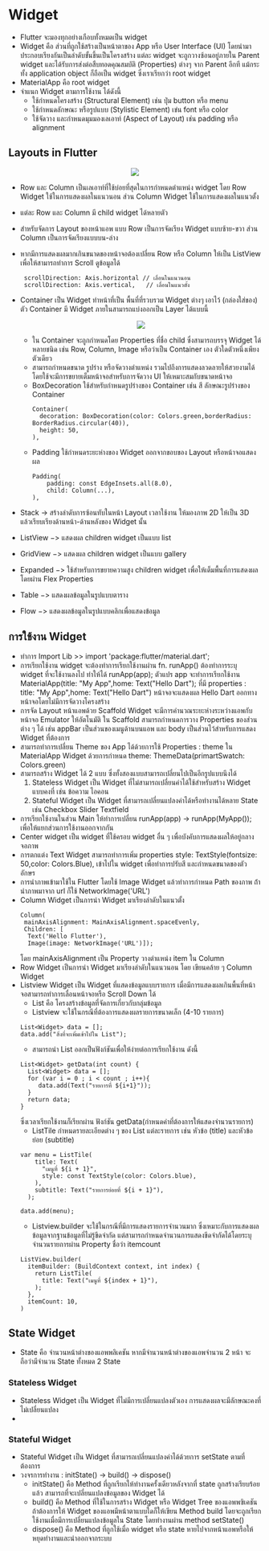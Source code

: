 # Widget
 - Flutter จะมองทุกอย่างเกือบทั้งหมดเป็น widget
 - Widget คือ ส่วนที่ถูกใช้สร้างเป็นหน้าตาของ App หรือ User Interface (UI) โดยนำมาประกอบเรียงกันเป็นลำดับขั้นขึ้นเป็นโครงสร้าง แต่ละ widget จะถูกวางซ้อนอยู่ภายใน Parent widget และได้รับการส่งต่อสืบทอดคุณสมบัติ (Properties) ต่างๆ จาก Parent อีกที แม้กระทั้ง application object ก็ถือเป็น widget ซึ่งเราเรียกว่า root widget 
 - MaterialApp คือ root widget
 - จำแนก Widget ตามการใช้งาน ได้ดังนี้
    - ใช้กำหนดโครงสร้าง (Structural Element) เช่น ปุ่ม button หรือ menu
    - ใช้กำหนดลักษณะ หรือรูปแบบ (Stylistic Element) เข่น font หรือ color
    - ใช้จัดวาง และกำหนดมุมมองเลเอาท์ (Aspect of Layout) เช่น padding หรือ alignment
## Layouts in Flutter

<p align="center">
  <img src="https://docs.flutter.dev/assets/images/docs/ui/layout/sample-flutter-layout.png"> 
</p>

  - Row และ Column เป็นเลเอาท์ที่ใช้บ่อยที่สุดในการกำหนดตำแหน่ง widget โดย Row Widget ใช้ในการแสดงผลในแนวนอน ส่วน Column Widget ใช้ในการแสดงผลในแนวตั้ง
  - แต่ละ Row และ Column มี child widget ได้หลายตัว
  - สำหรับจัดการ Layout ของหน้าแอพ แบบ Row เป็นการจัดเรียง Widget แบบซ้าย-ขวา ส่วน Column เป็นการจัดเรียงแบบบน-ล่าง
  - หากมีการแสดงผลมากเกินขนาดของหน้าจอต้องเปลี่ยน Row หรือ Column ให้เป็น ListView เพื่อให้สามารถทำการ Scroll ดูข้อมูลได้
     ```
      scrollDirection: Axis.horizontal // เลื่อนในแนวนอน
      scrollDirection: Axis.vertical,   // เลื่อนในแนวตั้ง
     ```
  - Container เป็น Widget ทำหน้าที่เป็น พื้นที่ที่รวบรวม Widget ต่างๆ เอาไว้ (กล่องใส่ของ) ตัว Container มี Widget ภายในสามารถแบ่งออกเป็น Layer ได้แบบนี้
    <p align="center">
     <img src="https://toupawa.com/content/images/2021/02/margin-padding-border-9616dd0d7af45b95e6fcface25cd933b6b4a0fda51c1ab1bb9287bc8ed92c356.png">
    </p>

    - ใน Container จะถูกกำหนดโดย Properties ที่ชื่อ child ซึ่งสามารถบรรจุ Widget ได้หลายชนิด เช่น Row, Column, Image หรือว่าเป็น Container เอง ตัวใดตัวหนึ่งเพียงตัวเดียว
    - สามารถกำหนดขนาด รูปร่าง หรือจัดวางตำแหน่ง รวมไปถึงการแสดงลวดลายให้สวยงามได้ โดยใช้จะมีการขยายเต็มหน้าจอสำหรับการจัดวาง UI ให้เหมาะสมกับขนาดหน้าจอ
    - BoxDecoration ใช้สำหรับกำหนดรูปร่างของ Container เช่น สี ลักษณะรูปร่างของ Container
      ```
      Container(
        decoration: BoxDecoration(color: Colors.green,borderRadius: BorderRadius.circular(40)),
        height: 50,
      ),
      ```
    - Padding ใช้กำหนดระยะห่างของ Widget ออกจากขอบของ Layout หรือหน้าจอแสดงผล
      ```
      Padding(
          padding: const EdgeInsets.all(8.0),
          child: Column(...),
      ),
  - Stack -> สร้างลำดับการซ้อนทับในหน้า Layout เวลาใช้งาน ให้มองภาพ 2D ให้เป็น 3D แล้วเรียบเรียงด้านหน้า-ด้านหลังของ Widget นั้น
  - ListView −> แสดงผล children widget เป็นแบบ list
  - GridView −> แสดงผล children widget เป็นแบบ gallery
  - Expanded −> ใช้สำหรับการขยายความสูง children widget เพื่อให้เต็มพื้นที่การแสดงผล โดยผ่าน Flex Properties
  - Table −> แสดงผลข้อมูลในรูปแบบตาราง
  - Flow −> แสดงผลข้อมูลในรูปแบบคลิกเพื่อแสดงข้อมูล
## การใช้งาน Widget
  - ทำการ Import Lib >> import 'package:flutter/material.dart';
  - การเรียกใช้งาน widget จะต้องทำการเรียกใช้งานผ่าน fn. runApp() ต้องทำการระบุ widget ที่จะใช้งานลงไป ทำให้ได้ runApp(app); ตัวแปร app จะทำการเรียกใช้งาน MaterialApp(title: "My App",home: Text("Hello Dart"); ที่มี properties : title: "My App",home: Text("Hello Dart") หน้าจอจะแสดงผล Hello Dart ออกทางหน้าจอโดยไม่มีการจัดวางโครงสร้าง
  - การจัด Layout หน้าแอพด้วย Scaffold Widget จะมีการคำนวณระยะห่างระหว่างแอพกับหน้าจอ Emulator ให้อัตโนมัติ ใน Scaffold สามารถกำหนดการวาง Properties ของส่วนต่าง ๆ ได้ เช่น appBar เป็นส่วนของเมนูด้านบนแอพ และ body เป็นส่วนไว้สำหรับการแสดง Widget ที่ต้องการ
  - สามารถทำการเปลี่ยน Theme ของ App ได้ด้วยการใช้ Properties : theme ใน MaterialApp Widget ด้วยการกำหนด theme: ThemeData(primartSwatch: Colors.green)
  - สามารถสร้าง Widget ได้ 2 แบบ ซึ่งทั้งสองแบบสามารถเปลี่ยนไปเป็นอีกรูปแบบนึงได้
    1) Stateless Widget เป็น Widget ที่ไม่สามารถเปลี่ยนค่าได้ใช้สำหรับสร้าง Widget แบบคงที่ เช่น ข้อความ ไอคอน
    2) Stateful Widget เป็น Widget ที่สามารถเปลี่ยนแปลงค่าได้หรือทำงานได้หลาย State เช่น Checkbox Slider Textfield
  - การเรียกใช้งานในส่วน Main ให้ทำการเปลี่ยน runApp(app) -> runApp(MyApp()); เพื่อให้แยกส่วนการใช้งานออกจากกัน
  - Center widget เป็น widget ที่ใช้ครอบ widget อื่น ๆ เพื่อบังคับการแสดงผลให้อยู่กลางจอภาพ
  - การตกแต่ง Text Widget สามารถทำการเพิ่ม properties style: TextStyle(fontsize: 50,color: Colors.Blue), เข้าไปใน widget เพื่อทำการปรับสี และกำหนดขนาดของตัวอักษร
  - การนำภาพเข้ามาใช้ใน Flutter โดยใช้ Image Widget แล้วทำการกำหนด Path ของภาพ ถ้่านำภาพมาจาก url ก็ใช้ NetworkImage('URL')
  - Column Widget เป็นการนำ Widget มาเรียงลำดับในแนวตั้ง 
    ```
    Column(
     mainAxisAlignment: MainAxisAlignment.spaceEvenly, 
     Children: [
      Text('Hello Flutter'),
      Image(image: NetworkImage('URL')]);
    ```
    โดย mainAxisAlignment เป็น Property วางตำแหน่ง item ใน Column
  - Row Widget เป็นการนำ Widget มาเรียงลำดับในแนวนอน โดย เขียนคล้าย ๆ Column Widget
  - Listview Widget เป็น Widget ที่แสดงข้อมูลแบบรายการ เมื่อมีการแสดงผลเกินพื้นที่หน้าจอสามารถทำการเลื่อนหน้าจอหรือ Scroll Down ได้
    - List คือ โครงสร้างข้อมูลที่จัดการเกี่ยวกับกลุ่มข้อมูล
    - Listview จะใช้ในกรณีที่ต้องการแสดงผลรายการขนาดเล็ก (4-10 รายการ)
    ```
    List<Widget> data = [];
    data.add("สิ่งที่จะเพิ่มเข้าไปใน List");
    ```
    - สามารถนำ List ออกเป็นฟังก์ชันเพื่อให้ง่ายต่อการเรียกใช้งาน ดังนี้
    ```
    List<Widget> getData(int count) {
      List<Widget> data = [];
      for (var i = 0 ; i < count ; i++){
         data.add(Text("รายการที่ ${i+1}"));
      }
      return data;
    }
    ```
      ซึ่งเวลาเรียกใช้งานก็เรียกผ่าน ฟังก์ชัน getData(กำหนดค่าที่ต้องการให้แสดงจำนวนรายการ)
    - ListTile กำหนดรายละเอียดต่าง ๆ ของ List แต่ละรายการ เช่น หัวข้อ (title) และหัวข้อย่อย (subtitle)
    ```
    var menu = ListTile(
        title: Text(
          "เมนูที่ ${i + 1}",
          style: const TextStyle(color: Colors.blue),
        ),
        subtitle: Text("รายการย่อยที่ ${i + 1}"),
      );

    data.add(menu);
    ```
    - Listview.builder จะใช้ในกรณีที่มีการแสดงรายการจำนวนมาก ซึ่งเหมาะกับการแสดงผลข้อมูลจากฐานข้อมูลที่ไม่รู้ขีดจำกัด แต่สามารถกำหนดจำนวนการแสดงขีดจำกัดได้โดยระบุจำนวนรายการผ่าน Property ชื่อว่า itemcount
    ```
    ListView.builder(
      itemBuilder: (BuildContext context, int index) {
        return ListTile(
          title: Text("เมนูที่ ${index + 1}"),
        );
      },
      itemCount: 10,
    )
    ```
## State Widget
  - State คือ จำนวนหน้าต่างของแอพพลิเคชัน หากมีจำนวนหน้าต่างของแอพจำนวน 2 หน้า จะถือว่ามีจำนวน State ทั้งหมด 2 State
### Stateless Widget
   - Stateless Widget เป็น Widget ที่ไม่มีการเปลี่ยนแปลงตัวเอง การแสดงผลจะมีลักษณะคงที่ไม่เปลี่ยนแปลง
   - 

### Stateful Widget
   - Stateful Widget เป็น Widget ที่สามารถเปลี่ยนแปลงค่าได้ด้วยการ setState ตามที่ต้องการ
   - วงจรการทำงาน : initState() -> build() -> dispose()
     - initState() คือ Method ที่ถูกเรียกให้ทำงานครั้งเดียวหลังจากที่ state ถูกสร้างเรียบร้อยแล้ว สามารถที่จะเปลี่ยนแปลงข้อมูลของ Widget ได้
     - build() คือ Method ที่ใช้ในการสร้าง Widget หรือ Widget Tree ของแอพพฃิเคชัน ถ้าต้องการให้ Widget ของแอพมีหน้าตาแบบใดก็ให้เขียน Method build โดยจะถูกเรียกใช้งานเมื่อมีการเปลี่ยนแปลงข้อมูลใน State โดยทำงานผ่าน method setState()
     - dispose() คือ Method ที่ถูกใช้เมื่อ widget หรือ state หายไปจากหน้าแอพหรือให้หยุดทำงานและนำออกจากระบบ
